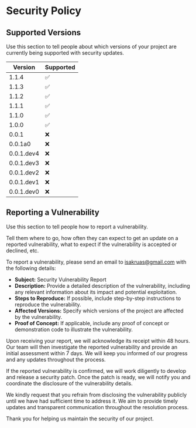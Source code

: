 # Security Policy

## Supported Versions

Use this section to tell people about which versions of your project are currently being supported with security updates.

| Version | Supported          |
| ------- | ------------------ |
| 1.1.4   | :white_check_mark: |
| 1.1.3   | :white_check_mark: |
| 1.1.2   | :white_check_mark: |
| 1.1.1   | :white_check_mark: |
| 1.1.0   | :white_check_mark: |
| 1.0.0   | :white_check_mark: |
| 0.0.1   | :x:                |
| 0.0.1a0   | :x:                |
| 0.0.1.dev4   | :x:                |
| 0.0.1.dev3   | :x:                |
| 0.0.1.dev2   | :x:                |
| 0.0.1.dev1   | :x:                |
| 0.0.1.dev0   | :x:                |

## Reporting a Vulnerability

Use this section to tell people how to report a vulnerability.

Tell them where to go, how often they can expect to get an update on a
reported vulnerability, what to expect if the vulnerability is accepted or
declined, etc.

To report a vulnerability, please send an email to [isakruas@gmail.com](mailto:isakruas@gmail.com) with the following details:

- **Subject:** Security Vulnerability Report
- **Description:** Provide a detailed description of the vulnerability, including any relevant information about its impact and potential exploitation.
- **Steps to Reproduce:** If possible, include step-by-step instructions to reproduce the vulnerability.
- **Affected Versions:** Specify which versions of the project are affected by the vulnerability.
- **Proof of Concept:** If applicable, include any proof of concept or demonstration code to illustrate the vulnerability.

Upon receiving your report, we will acknowledge its receipt within 48 hours. Our team will then investigate the reported vulnerability and provide an initial assessment within 7 days. We will keep you informed of our progress and any updates throughout the process.

If the reported vulnerability is confirmed, we will work diligently to develop and release a security patch. Once the patch is ready, we will notify you and coordinate the disclosure of the vulnerability details.

We kindly request that you refrain from disclosing the vulnerability publicly until we have had sufficient time to address it. We aim to provide timely updates and transparent communication throughout the resolution process.

Thank you for helping us maintain the security of our project.
